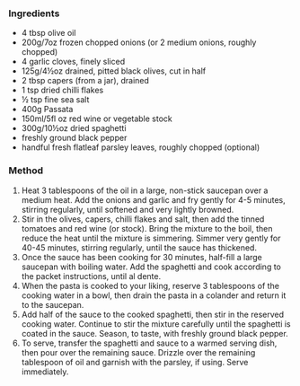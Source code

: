 ### Ingredients

* 4 tbsp olive oil 
* 200g/7oz frozen chopped onions  (or 2 medium onions, roughly chopped)
* 4 garlic cloves, finely sliced
* 125g/4½oz drained, pitted black olives, cut in half
* 2 tbsp capers  (from a jar), drained
* 1 tsp dried chilli flakes
* ½ tsp fine sea salt
* 400g Passata 
* 150ml/5fl oz red wine or vegetable stock
* 300g/10½oz dried spaghetti
* freshly ground black pepper
* handful fresh flatleaf parsley leaves, roughly chopped (optional)

### Method

1. Heat 3 tablespoons of the oil in a large, non-stick saucepan over a medium heat. Add the onions and garlic and fry gently for 4-5 minutes, stirring regularly, until softened and very lightly browned. 
2. Stir in the olives, capers, chilli flakes and salt, then add the tinned tomatoes and red wine (or stock). Bring the mixture to the boil, then reduce the heat until the mixture is simmering. Simmer very gently for 40-45 minutes, stirring regularly, until the sauce has thickened. 
3. Once the sauce has been cooking for 30 minutes, half-fill a large saucepan with boiling water. Add the spaghetti and cook according to the packet instructions, until al dente. 
4. When the pasta is cooked to your liking, reserve 3 tablespoons of the cooking water in a bowl, then drain the pasta in a colander and return it to the saucepan.
5. Add half of the sauce to the cooked spaghetti, then stir in the reserved cooking water. Continue to stir the mixture carefully until the spaghetti is coated in the sauce. Season, to taste, with freshly ground black pepper.
6. To serve, transfer the spaghetti and sauce to a warmed serving dish, then pour over the remaining sauce. Drizzle over the remaining tablespoon of oil and garnish with the parsley, if using. Serve immediately.


